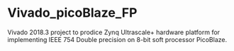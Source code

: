 # Vivado_picoBlaze_FP
Vivado 2018.3 project to prodice Zynq Ultrascale+ hardware platform for implementing IEEE 754 Double precision on 8-bit soft processor PicoBlaze.
